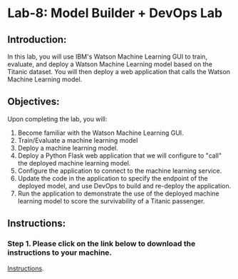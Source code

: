 # Lab-8: Model Builder + DevOps Lab 

## Introduction:

In this lab, you will use IBM's Watson Machine Learning GUI to train, evaluate, and deploy a Watson Machine Learning model based on the Titanic dataset. You will then deploy a web application that calls the Watson Machine Learning model. 

## Objectives:

Upon completing the lab, you will:

1. Become familiar with the Watson Machine Learning GUI.  
2. Train/Evaluate a machine learning model
3. Deploy a machine learning model. 
4. Deploy a Python Flask web application that we will configure to "call" the deployed machine learning model.  
5. Configure the application to connect to the machine learning service. 
6. Update the code in the application to specify the endpoint of the deployed model, and use DevOps to build and re-deploy the application. 
7. Run the application to demonstrate the use of the deployed machine learning model to score the survivability of a Titanic passenger. 

## Instructions:

### Step 1.  Please click on the link below to download the instructions to your machine.

[Instructions](https://github.com/bleonardb3/DS_POT_05-09/raw/master/Lab-8/WatsonMachineLearningv9.pdf).

